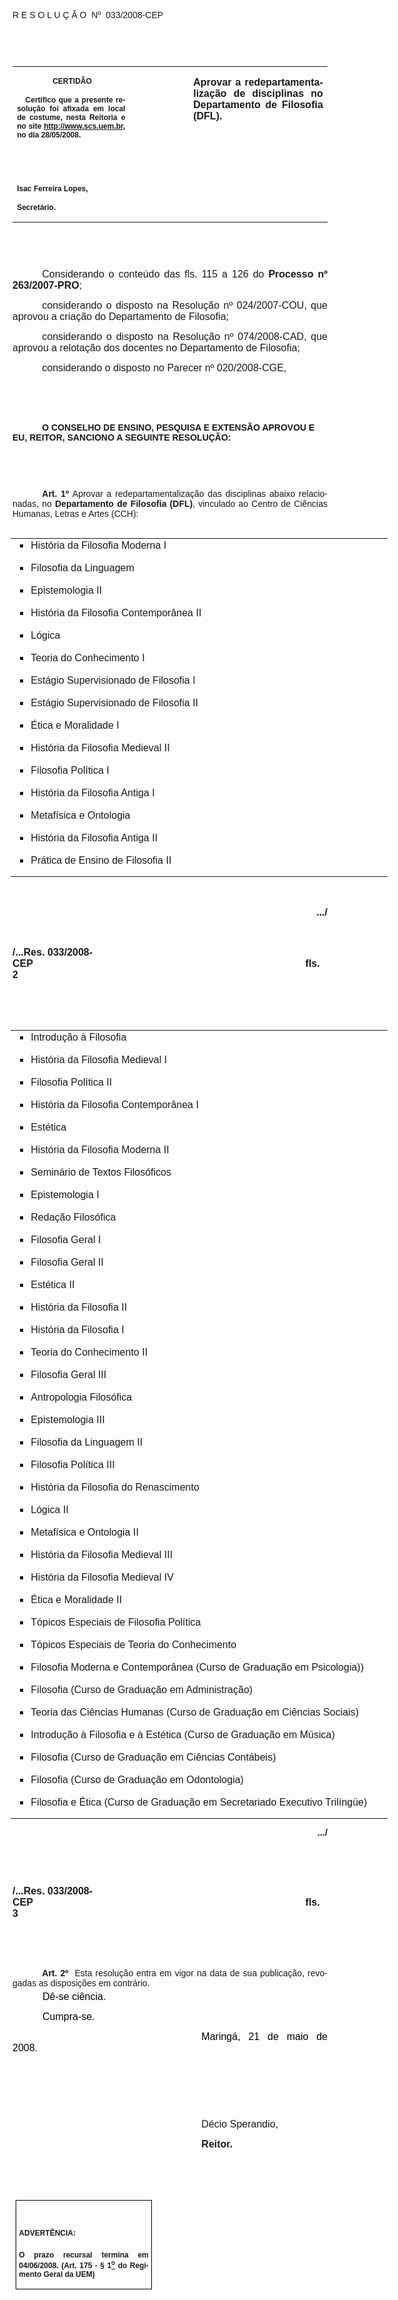 <body lang=PT-BR link=blue vlink=purple style='tab-interval:35.3pt'>

<div class=Section1>

<p class=MsoTitle><span style='font-family:Arial;mso-bidi-font-family:"Times New Roman"'>R
E S O L U Ç Ã O<span style='mso-spacerun:yes'>  </span>Nº<span
style='mso-spacerun:yes'>  </span>033/2008-CEP<o:p></o:p></span></p>

<p class=BodyText21><span style='font-size:10.0pt;font-family:Arial;mso-bidi-font-family:
"Times New Roman"'><o:p>&nbsp;</o:p></span></p>

<p class=BodyText21><span style='font-size:10.0pt;font-family:Arial;mso-bidi-font-family:
"Times New Roman"'><o:p>&nbsp;</o:p></span></p>

<table class=MsoNormalTable border=0 cellspacing=0 cellpadding=0
 style='border-collapse:collapse;mso-padding-alt:0cm 5.4pt 0cm 5.4pt'>
 <tr style='mso-yfti-irow:0;mso-yfti-firstrow:yes;mso-yfti-lastrow:yes'>
  <td width=196 valign=top style='width:147.15pt;padding:0cm 5.4pt 0cm 5.4pt'>
  <p class=MsoNormal align=center style='text-align:center'><b
  style='mso-bidi-font-weight:normal'><span style='font-size:9.0pt;mso-bidi-font-size:
  10.0pt;font-family:Arial;mso-bidi-font-family:"Times New Roman"'><span
  style='mso-spacerun:yes'> </span>CERTIDÃO<o:p></o:p></span></b></p>
  <p class=MsoNormal style='text-align:justify'><b style='mso-bidi-font-weight:
  normal'><span style='font-size:9.0pt;mso-bidi-font-size:10.0pt;font-family:
  Arial;mso-bidi-font-family:"Times New Roman"'><span
  style='mso-spacerun:yes'>   </span>Certifico que a presente resolução foi
  afixada em local de costume, nesta Reitoria e no site<span style='color:blue'>
  </span><a href="http://www.scs.uem.br/"><span style='text-decoration:none;
  text-underline:none'>http://www.scs.uem.br</span></a>, no dia 28/05/2008.<o:p></o:p></span></b></p>
  <p class=MsoNormal><b style='mso-bidi-font-weight:normal'><span
  style='font-size:8.0pt;font-family:Arial;mso-bidi-font-family:"Times New Roman"'><o:p>&nbsp;</o:p></span></b></p>
  <p class=MsoNormal><b style='mso-bidi-font-weight:normal'><span
  style='font-size:8.0pt;font-family:Arial;mso-bidi-font-family:"Times New Roman"'><o:p>&nbsp;</o:p></span></b></p>
  <p class=MsoNormal><b style='mso-bidi-font-weight:normal'><span
  style='font-size:9.0pt;mso-bidi-font-size:10.0pt;font-family:Arial;
  mso-bidi-font-family:"Times New Roman"'>Isac Ferreira Lopes,<o:p></o:p></span></b></p>
  <p class=MsoNormal><b style='mso-bidi-font-weight:normal'><span
  style='font-size:9.0pt;mso-bidi-font-size:10.0pt;font-family:Arial;
  mso-bidi-font-family:"Times New Roman"'>Secretário.<o:p></o:p></span></b></p>
  </td>
  <td width=123 valign=top style='width:92.15pt;padding:0cm 5.4pt 0cm 5.4pt'>
  <p class=MsoNormal style='margin-right:-5.4pt'><b><span style='font-size:
  12.0pt;mso-bidi-font-size:10.0pt;font-family:Arial;mso-bidi-font-family:"Times New Roman"'><o:p>&nbsp;</o:p></span></b></p>
  </td>
  <td width=293 valign=top style='width:219.7pt;padding:0cm 5.4pt 0cm 5.4pt'>
  <p class=MsoNormal style='text-align:justify'><b><span style='font-size:12.0pt;
  font-family:Arial;mso-bidi-font-family:"Times New Roman"'>Aprovar a
  redepartamentalização de disciplinas no Departamento de Filosofia (DFL).<o:p></o:p></span></b></p>
  </td>
 </tr>
</table>

<p class=BodyText21><span style='font-size:10.0pt;font-family:Arial;mso-bidi-font-family:
"Times New Roman"'><o:p>&nbsp;</o:p></span></p>

<p class=BodyText21><span style='font-size:10.0pt;font-family:Arial;mso-bidi-font-family:
"Times New Roman"'><o:p>&nbsp;</o:p></span></p>

<p class=MsoNormal style='text-align:justify;text-indent:35.45pt'><span
style='font-size:12.0pt;mso-bidi-font-size:10.0pt;font-family:Arial;mso-bidi-font-family:
"Times New Roman"'>Considerando o conteúdo das fls. <st1:metricconverter
ProductID="115 a" w:st="on">115 a</st1:metricconverter> 126 do</span><b
style='mso-bidi-font-weight:normal'><span style='font-size:12.0pt;font-family:
Arial;mso-bidi-font-family:"Times New Roman"'> Processo nº 263/2007-PRO</span></b><span
style='font-size:12.0pt;font-family:Arial;mso-bidi-font-family:"Times New Roman"'>;<o:p></o:p></span></p>

<p class=MsoNormal style='text-align:justify;text-indent:35.45pt'><span
style='font-size:12.0pt;mso-bidi-font-size:10.0pt;font-family:Arial;mso-bidi-font-family:
"Times New Roman"'>considerando o disposto na Resolução nº 024/2007-COU, que
aprovou a criação do Departamento de Filosofia;<o:p></o:p></span></p>

<p class=MsoNormal style='text-align:justify;text-indent:35.45pt'><span
style='font-size:12.0pt;mso-bidi-font-size:10.0pt;font-family:Arial;mso-bidi-font-family:
"Times New Roman"'>considerando o disposto na Resolução nº 074/2008-CAD, que
aprovou a relotação dos docentes no Departamento de Filosofia;<o:p></o:p></span></p>

<p class=MsoNormal style='text-align:justify;text-indent:35.45pt'><span
style='font-size:12.0pt;mso-bidi-font-size:10.0pt;font-family:Arial;mso-bidi-font-family:
"Times New Roman"'>considerando o disposto no Parecer nº 020/2008-CGE,<o:p></o:p></span></p>

<p class=MsoNormal style='text-align:justify;text-indent:35.45pt'><span
style='font-size:12.0pt;mso-bidi-font-size:10.0pt;font-family:Arial;mso-bidi-font-family:
"Times New Roman"'><o:p>&nbsp;</o:p></span></p>

<p class=MsoNormal style='text-align:justify;text-indent:35.45pt'><span
style='font-size:12.0pt;mso-bidi-font-size:10.0pt;font-family:Arial;mso-bidi-font-family:
"Times New Roman"'><o:p>&nbsp;</o:p></span></p>

<p class=MsoBodyTextIndent style='text-indent:35.45pt'><b style='mso-bidi-font-weight:
normal'><span style='font-family:Arial;mso-bidi-font-family:"Times New Roman"'>O
CONSELHO DE ENSINO, PESQUISA E EXTENSÃO APROVOU E EU, REITOR, SANCIONO A
SEGUINTE RESOLUÇÃO:<o:p></o:p></span></b></p>

<p class=BodyText21 style='mso-pagination:none'><span style='font-family:Arial;
mso-bidi-font-family:"Times New Roman";layout-grid-mode:line'><o:p>&nbsp;</o:p></span></p>

<p class=BodyText21 style='mso-pagination:none'><span style='font-family:Arial;
mso-bidi-font-family:"Times New Roman";layout-grid-mode:line'><o:p>&nbsp;</o:p></span></p>

<p style='margin-top:2.0pt;margin-right:0cm;margin-bottom:0cm;margin-left:0cm;
margin-bottom:.0001pt;text-align:justify;text-indent:35.45pt'><b
style='mso-bidi-font-weight:normal'><span style='font-family:Arial;mso-fareast-font-family:
"Arial Unicode MS";mso-bidi-font-family:"Times New Roman"'>Art.&nbsp;1º&nbsp;</span></b><span
style='mso-bidi-font-size:12.0pt;font-family:Arial;mso-bidi-font-family:"Times New Roman";
mso-bidi-font-weight:bold'>Aprovar a redepartamentalização das disciplinas
abaixo relacionadas, no <b>Departamento de Filosofia (DFL)</b>, vinculado ao
Centro de Ciências Humanas, Letras e Artes (CCH):<o:p></o:p></span></p>

<p style='margin-top:2.0pt;margin-right:0cm;margin-bottom:0cm;margin-left:0cm;
margin-bottom:.0001pt;text-align:justify;text-indent:35.45pt'><span
style='font-size:8.0pt;font-family:Arial;mso-bidi-font-weight:bold'><o:p>&nbsp;</o:p></span></p>

<table class=MsoNormalTable border=0 cellspacing=0 cellpadding=0 width=603
 style='width:451.95pt;margin-left:-1.9pt;border-collapse:collapse;mso-yfti-tbllook:
 480;mso-padding-alt:0cm 3.5pt 0cm 3.5pt'>
 <tr style='mso-yfti-irow:0;mso-yfti-firstrow:yes;height:17.0pt'>
  <td width=603 style='width:451.95pt;padding:0cm 3.5pt 0cm 3.5pt;height:17.0pt'>
  <ul style='margin-top:0cm' type=square>
   <li class=MsoNormal style='mso-list:l17 level1 lfo28;tab-stops:list 36.0pt'><span
       style='font-size:12.0pt;font-family:Arial;mso-bidi-font-family:"Times New Roman"'>História
       da Filosofia Moderna I <o:p></o:p></span></li>
  </ul>
  </td>
 </tr>
 <tr style='mso-yfti-irow:1;height:17.0pt'>
  <td width=603 style='width:451.95pt;padding:0cm 3.5pt 0cm 3.5pt;height:17.0pt'>
  <ul style='margin-top:0cm' type=square>
   <li class=MsoNormal style='mso-list:l17 level1 lfo28;tab-stops:list 36.0pt'><span
       style='font-size:12.0pt;font-family:Arial;mso-bidi-font-family:"Times New Roman"'>Filosofia
       da Linguagem<o:p></o:p></span></li>
  </ul>
  </td>
 </tr>
 <tr style='mso-yfti-irow:2;height:17.0pt'>
  <td width=603 style='width:451.95pt;padding:0cm 3.5pt 0cm 3.5pt;height:17.0pt'>
  <ul style='margin-top:0cm' type=square>
   <li class=MsoNormal style='mso-list:l17 level1 lfo28;tab-stops:list 36.0pt'><span
       style='font-size:12.0pt;font-family:Arial;mso-bidi-font-family:"Times New Roman"'>Epistemologia
       II<o:p></o:p></span></li>
  </ul>
  </td>
 </tr>
 <tr style='mso-yfti-irow:3;height:17.0pt'>
  <td width=603 style='width:451.95pt;padding:0cm 3.5pt 0cm 3.5pt;height:17.0pt'>
  <ul style='margin-top:0cm' type=square>
   <li class=MsoNormal style='mso-list:l17 level1 lfo28;tab-stops:list 36.0pt'><span
       style='font-size:12.0pt;font-family:Arial;mso-bidi-font-family:"Times New Roman"'>História
       da Filosofia Contemporânea II<o:p></o:p></span></li>
  </ul>
  </td>
 </tr>
 <tr style='mso-yfti-irow:4;height:17.0pt'>
  <td width=603 style='width:451.95pt;padding:0cm 3.5pt 0cm 3.5pt;height:17.0pt'>
  <ul style='margin-top:0cm' type=square>
   <li class=MsoNormal style='mso-list:l17 level1 lfo28;tab-stops:list 36.0pt'><span
       style='font-size:12.0pt;font-family:Arial;mso-bidi-font-family:"Times New Roman"'>Lógica<o:p></o:p></span></li>
  </ul>
  </td>
 </tr>
 <tr style='mso-yfti-irow:5;height:17.0pt'>
  <td width=603 style='width:451.95pt;padding:0cm 3.5pt 0cm 3.5pt;height:17.0pt'>
  <ul style='margin-top:0cm' type=square>
   <li class=MsoNormal style='mso-list:l17 level1 lfo28;tab-stops:list 36.0pt'><span
       style='font-size:12.0pt;font-family:Arial;mso-bidi-font-family:"Times New Roman"'>Teoria
       do Conhecimento I<o:p></o:p></span></li>
  </ul>
  </td>
 </tr>
 <tr style='mso-yfti-irow:6;height:17.0pt'>
  <td width=603 style='width:451.95pt;padding:0cm 3.5pt 0cm 3.5pt;height:17.0pt'>
  <ul style='margin-top:0cm' type=square>
   <li class=MsoNormal style='mso-list:l17 level1 lfo28;tab-stops:list 36.0pt'><span
       style='font-size:12.0pt;font-family:Arial;mso-bidi-font-family:"Times New Roman"'>Estágio
       Supervisionado de Filosofia I<o:p></o:p></span></li>
  </ul>
  </td>
 </tr>
 <tr style='mso-yfti-irow:7;height:17.0pt'>
  <td width=603 style='width:451.95pt;padding:0cm 3.5pt 0cm 3.5pt;height:17.0pt'>
  <ul style='margin-top:0cm' type=square>
   <li class=MsoNormal style='mso-list:l17 level1 lfo28;tab-stops:list 36.0pt'><span
       style='font-size:12.0pt;font-family:Arial;mso-bidi-font-family:"Times New Roman"'>Estágio
       Supervisionado de Filosofia II<o:p></o:p></span></li>
  </ul>
  </td>
 </tr>
 <tr style='mso-yfti-irow:8;height:17.0pt'>
  <td width=603 style='width:451.95pt;padding:0cm 3.5pt 0cm 3.5pt;height:17.0pt'>
  <ul style='margin-top:0cm' type=square>
   <li class=MsoNormal style='mso-list:l17 level1 lfo28;tab-stops:list 36.0pt'><span
       style='font-size:12.0pt;font-family:Arial;mso-bidi-font-family:"Times New Roman"'>Ética
       e Moralidade I <o:p></o:p></span></li>
  </ul>
  </td>
 </tr>
 <tr style='mso-yfti-irow:9;height:17.0pt'>
  <td width=603 style='width:451.95pt;padding:0cm 3.5pt 0cm 3.5pt;height:17.0pt'>
  <ul style='margin-top:0cm' type=square>
   <li class=MsoNormal style='mso-list:l17 level1 lfo28;tab-stops:list 36.0pt'><span
       style='font-size:12.0pt;font-family:Arial;mso-bidi-font-family:"Times New Roman"'>História
       da Filosofia Medieval II<o:p></o:p></span></li>
  </ul>
  </td>
 </tr>
 <tr style='mso-yfti-irow:10;height:17.0pt'>
  <td width=603 style='width:451.95pt;padding:0cm 3.5pt 0cm 3.5pt;height:17.0pt'>
  <ul style='margin-top:0cm' type=square>
   <li class=MsoNormal style='mso-list:l17 level1 lfo28;tab-stops:list 36.0pt'><span
       style='font-size:12.0pt;font-family:Arial;mso-bidi-font-family:"Times New Roman"'>Filosofia
       Política I<o:p></o:p></span></li>
  </ul>
  </td>
 </tr>
 <tr style='mso-yfti-irow:11;height:17.0pt'>
  <td width=603 style='width:451.95pt;padding:0cm 3.5pt 0cm 3.5pt;height:17.0pt'>
  <ul style='margin-top:0cm' type=square>
   <li class=MsoNormal style='mso-list:l17 level1 lfo28;tab-stops:list 36.0pt'><span
       style='font-size:12.0pt;font-family:Arial;mso-bidi-font-family:"Times New Roman"'>História
       da Filosofia Antiga I<o:p></o:p></span></li>
  </ul>
  </td>
 </tr>
 <tr style='mso-yfti-irow:12;height:17.0pt'>
  <td width=603 style='width:451.95pt;padding:0cm 3.5pt 0cm 3.5pt;height:17.0pt'>
  <ul style='margin-top:0cm' type=square>
   <li class=MsoNormal style='mso-list:l17 level1 lfo28;tab-stops:list 36.0pt'><span
       style='font-size:12.0pt;font-family:Arial;mso-bidi-font-family:"Times New Roman"'>Metafísica
       e Ontologia<o:p></o:p></span></li>
  </ul>
  </td>
 </tr>
 <tr style='mso-yfti-irow:13;height:17.0pt'>
  <td width=603 style='width:451.95pt;padding:0cm 3.5pt 0cm 3.5pt;height:17.0pt'>
  <ul style='margin-top:0cm' type=square>
   <li class=MsoNormal style='mso-list:l17 level1 lfo28;tab-stops:list 36.0pt'><span
       style='font-size:12.0pt;font-family:Arial;mso-bidi-font-family:"Times New Roman"'>História
       da Filosofia Antiga II<o:p></o:p></span></li>
  </ul>
  </td>
 </tr>
 <tr style='mso-yfti-irow:14;mso-yfti-lastrow:yes;height:17.0pt'>
  <td width=603 style='width:451.95pt;padding:0cm 3.5pt 0cm 3.5pt;height:17.0pt'>
  <ul style='margin-top:0cm' type=square>
   <li class=MsoNormal style='mso-list:l17 level1 lfo28;tab-stops:list 36.0pt'><span
       style='font-size:12.0pt;font-family:Arial;mso-bidi-font-family:"Times New Roman"'>Prática
       de Ensino de Filosofia II<o:p></o:p></span></li>
  </ul>
  </td>
 </tr>
</table>

<p class=MsoNormal align=right style='text-align:right'><b style='mso-bidi-font-weight:
normal'><span style='font-size:12.0pt;font-family:Arial;mso-no-proof:yes'><o:p>&nbsp;</o:p></span></b></p>

<p class=MsoNormal align=right style='text-align:right'><b style='mso-bidi-font-weight:
normal'><span style='font-size:12.0pt;font-family:Arial;mso-no-proof:yes'>.../<o:p></o:p></span></b></p>

<p class=MsoNormal align=right style='text-align:right'><b style='mso-bidi-font-weight:
normal'><span style='font-size:12.0pt;font-family:Arial;mso-no-proof:yes'><o:p>&nbsp;</o:p></span></b></p>

<p class=MsoNormal><b style='mso-bidi-font-weight:normal'><span
style='font-size:12.0pt;font-family:Arial;mso-no-proof:yes'>/...Res.
033/2008-CEP<span style='mso-tab-count:8'>                                                                                         </span><span
style='mso-spacerun:yes'>         </span>fls. 2<o:p></o:p></span></b></p>

<p class=MsoNormal style='text-align:justify'><b style='mso-bidi-font-weight:
normal'><span style='font-size:12.0pt;font-family:Arial;mso-no-proof:yes'><o:p>&nbsp;</o:p></span></b></p>

<p class=MsoNormal><o:p>&nbsp;</o:p></p>

<table class=MsoNormalTable border=0 cellspacing=0 cellpadding=0 width=603
 style='width:451.95pt;margin-left:-1.9pt;border-collapse:collapse;mso-yfti-tbllook:
 480;mso-padding-alt:0cm 3.5pt 0cm 3.5pt'>
 <tr style='mso-yfti-irow:0;mso-yfti-firstrow:yes;height:17.0pt'>
  <td width=603 style='width:451.95pt;padding:0cm 3.5pt 0cm 3.5pt;height:17.0pt'>
  <ul style='margin-top:0cm' type=square>
   <li class=MsoNormal style='mso-list:l17 level1 lfo28;tab-stops:list 36.0pt'><span
       style='font-size:12.0pt;font-family:Arial;mso-bidi-font-family:"Times New Roman"'>Introdução
       à Filosofia<o:p></o:p></span></li>
  </ul>
  </td>
 </tr>
 <tr style='mso-yfti-irow:1;height:17.0pt'>
  <td width=603 style='width:451.95pt;padding:0cm 3.5pt 0cm 3.5pt;height:17.0pt'>
  <ul style='margin-top:0cm' type=square>
   <li class=MsoNormal style='mso-list:l17 level1 lfo28;tab-stops:list 36.0pt'><span
       style='font-size:12.0pt;font-family:Arial;mso-bidi-font-family:"Times New Roman"'>História
       da Filosofia Medieval I<o:p></o:p></span></li>
  </ul>
  </td>
 </tr>
 <tr style='mso-yfti-irow:2;height:17.0pt'>
  <td width=603 style='width:451.95pt;padding:0cm 3.5pt 0cm 3.5pt;height:17.0pt'>
  <ul style='margin-top:0cm' type=square>
   <li class=MsoNormal style='mso-list:l17 level1 lfo28;tab-stops:list 36.0pt'><span
       style='font-size:12.0pt;font-family:Arial;mso-bidi-font-family:"Times New Roman"'>Filosofia
       Política II <o:p></o:p></span></li>
  </ul>
  </td>
 </tr>
 <tr style='mso-yfti-irow:3;height:17.0pt'>
  <td width=603 style='width:451.95pt;padding:0cm 3.5pt 0cm 3.5pt;height:17.0pt'>
  <ul style='margin-top:0cm' type=square>
   <li class=MsoNormal style='mso-list:l17 level1 lfo28;tab-stops:list 36.0pt'><span
       style='font-size:12.0pt;font-family:Arial;mso-bidi-font-family:"Times New Roman"'>História
       da Filosofia Contemporânea I<o:p></o:p></span></li>
  </ul>
  </td>
 </tr>
 <tr style='mso-yfti-irow:4;height:17.0pt'>
  <td width=603 style='width:451.95pt;padding:0cm 3.5pt 0cm 3.5pt;height:17.0pt'>
  <ul style='margin-top:0cm' type=square>
   <li class=MsoNormal style='mso-list:l17 level1 lfo28;tab-stops:list 36.0pt'><span
       style='font-size:12.0pt;font-family:Arial;mso-bidi-font-family:"Times New Roman"'>Estética<o:p></o:p></span></li>
  </ul>
  </td>
 </tr>
 <tr style='mso-yfti-irow:5;height:17.0pt'>
  <td width=603 style='width:451.95pt;padding:0cm 3.5pt 0cm 3.5pt;height:17.0pt'>
  <ul style='margin-top:0cm' type=square>
   <li class=MsoNormal style='mso-list:l17 level1 lfo28;tab-stops:list 36.0pt'><span
       style='font-size:12.0pt;font-family:Arial;mso-bidi-font-family:"Times New Roman"'>História
       da Filosofia Moderna II<o:p></o:p></span></li>
  </ul>
  </td>
 </tr>
 <tr style='mso-yfti-irow:6;height:17.0pt'>
  <td width=603 style='width:451.95pt;padding:0cm 3.5pt 0cm 3.5pt;height:17.0pt'>
  <ul style='margin-top:0cm' type=square>
   <li class=MsoNormal style='mso-list:l17 level1 lfo28;tab-stops:list 36.0pt'><span
       style='font-size:12.0pt;font-family:Arial;mso-bidi-font-family:"Times New Roman"'>Seminário
       de Textos Filosóficos<o:p></o:p></span></li>
  </ul>
  </td>
 </tr>
 <tr style='mso-yfti-irow:7;height:17.0pt'>
  <td width=603 style='width:451.95pt;padding:0cm 3.5pt 0cm 3.5pt;height:17.0pt'>
  <ul style='margin-top:0cm' type=square>
   <li class=MsoNormal style='mso-list:l17 level1 lfo28;tab-stops:list 36.0pt'><span
       style='font-size:12.0pt;font-family:Arial;mso-bidi-font-family:"Times New Roman"'>Epistemologia
       I<o:p></o:p></span></li>
  </ul>
  </td>
 </tr>
 <tr style='mso-yfti-irow:8;height:17.0pt'>
  <td width=603 style='width:451.95pt;padding:0cm 3.5pt 0cm 3.5pt;height:17.0pt'>
  <ul style='margin-top:0cm' type=square>
   <li class=MsoNormal style='mso-list:l17 level1 lfo28;tab-stops:list 36.0pt'><span
       style='font-size:12.0pt;font-family:Arial;mso-bidi-font-family:"Times New Roman"'>Redação
       Filosófica<o:p></o:p></span></li>
  </ul>
  </td>
 </tr>
 <tr style='mso-yfti-irow:9;height:17.0pt'>
  <td width=603 style='width:451.95pt;padding:0cm 3.5pt 0cm 3.5pt;height:17.0pt'>
  <ul style='margin-top:0cm' type=square>
   <li class=MsoNormal style='mso-list:l17 level1 lfo28;tab-stops:list 36.0pt'><span
       style='font-size:12.0pt;font-family:Arial;mso-bidi-font-family:"Times New Roman"'>Filosofia
       Geral I<o:p></o:p></span></li>
  </ul>
  </td>
 </tr>
 <tr style='mso-yfti-irow:10;height:17.0pt'>
  <td width=603 style='width:451.95pt;padding:0cm 3.5pt 0cm 3.5pt;height:17.0pt'>
  <ul style='margin-top:0cm' type=square>
   <li class=MsoNormal style='mso-list:l17 level1 lfo28;tab-stops:list 36.0pt'><span
       style='font-size:12.0pt;font-family:Arial;mso-bidi-font-family:"Times New Roman"'>Filosofia
       Geral II<o:p></o:p></span></li>
  </ul>
  </td>
 </tr>
 <tr style='mso-yfti-irow:11;height:17.0pt'>
  <td width=603 style='width:451.95pt;padding:0cm 3.5pt 0cm 3.5pt;height:17.0pt'>
  <ul style='margin-top:0cm' type=square>
   <li class=MsoNormal style='mso-list:l17 level1 lfo28;tab-stops:list 36.0pt'><span
       style='font-size:12.0pt;font-family:Arial;mso-bidi-font-family:"Times New Roman"'>Estética
       II<o:p></o:p></span></li>
  </ul>
  </td>
 </tr>
 <tr style='mso-yfti-irow:12;height:17.0pt'>
  <td width=603 style='width:451.95pt;padding:0cm 3.5pt 0cm 3.5pt;height:17.0pt'>
  <ul style='margin-top:0cm' type=square>
   <li class=MsoNormal style='mso-list:l17 level1 lfo28;tab-stops:list 36.0pt'><span
       style='font-size:12.0pt;font-family:Arial;mso-bidi-font-family:"Times New Roman"'>História
       da Filosofia II<o:p></o:p></span></li>
  </ul>
  </td>
 </tr>
 <tr style='mso-yfti-irow:13;height:17.0pt'>
  <td width=603 style='width:451.95pt;padding:0cm 3.5pt 0cm 3.5pt;height:17.0pt'>
  <ul style='margin-top:0cm' type=square>
   <li class=MsoNormal style='mso-list:l17 level1 lfo28;tab-stops:list 36.0pt'><span
       style='font-size:12.0pt;font-family:Arial;mso-bidi-font-family:"Times New Roman"'>História
       da Filosofia I<o:p></o:p></span></li>
  </ul>
  </td>
 </tr>
 <tr style='mso-yfti-irow:14;height:17.0pt'>
  <td width=603 style='width:451.95pt;padding:0cm 3.5pt 0cm 3.5pt;height:17.0pt'>
  <ul style='margin-top:0cm' type=square>
   <li class=MsoNormal style='mso-list:l17 level1 lfo28;tab-stops:list 36.0pt'><span
       style='font-size:12.0pt;font-family:Arial;mso-bidi-font-family:"Times New Roman"'>Teoria
       do Conhecimento II<o:p></o:p></span></li>
  </ul>
  </td>
 </tr>
 <tr style='mso-yfti-irow:15;height:17.0pt'>
  <td width=603 style='width:451.95pt;padding:0cm 3.5pt 0cm 3.5pt;height:17.0pt'>
  <ul style='margin-top:0cm' type=square>
   <li class=MsoNormal style='mso-list:l17 level1 lfo28;tab-stops:list 36.0pt'><span
       style='font-size:12.0pt;font-family:Arial;mso-bidi-font-family:"Times New Roman"'>Filosofia
       Geral III<o:p></o:p></span></li>
  </ul>
  </td>
 </tr>
 <tr style='mso-yfti-irow:16;height:17.0pt'>
  <td width=603 style='width:451.95pt;padding:0cm 3.5pt 0cm 3.5pt;height:17.0pt'>
  <ul style='margin-top:0cm' type=square>
   <li class=MsoNormal style='mso-list:l17 level1 lfo28;tab-stops:list 36.0pt'><span
       style='font-size:12.0pt;font-family:Arial;mso-bidi-font-family:"Times New Roman"'>Antropologia
       Filosófica <o:p></o:p></span></li>
  </ul>
  </td>
 </tr>
 <tr style='mso-yfti-irow:17;height:17.0pt'>
  <td width=603 style='width:451.95pt;padding:0cm 3.5pt 0cm 3.5pt;height:17.0pt'>
  <ul style='margin-top:0cm' type=square>
   <li class=MsoNormal style='mso-list:l17 level1 lfo28;tab-stops:list 36.0pt'><span
       style='font-size:12.0pt;font-family:Arial;mso-bidi-font-family:"Times New Roman"'>Epistemologia
       III<o:p></o:p></span></li>
  </ul>
  </td>
 </tr>
 <tr style='mso-yfti-irow:18;height:17.0pt'>
  <td width=603 style='width:451.95pt;padding:0cm 3.5pt 0cm 3.5pt;height:17.0pt'>
  <ul style='margin-top:0cm' type=square>
   <li class=MsoNormal style='mso-list:l17 level1 lfo28;tab-stops:list 36.0pt'><span
       style='font-size:12.0pt;font-family:Arial;mso-bidi-font-family:"Times New Roman"'>Filosofia
       da Linguagem II<o:p></o:p></span></li>
  </ul>
  </td>
 </tr>
 <tr style='mso-yfti-irow:19;height:17.0pt'>
  <td width=603 style='width:451.95pt;padding:0cm 3.5pt 0cm 3.5pt;height:17.0pt'>
  <ul style='margin-top:0cm' type=square>
   <li class=MsoNormal style='mso-list:l17 level1 lfo28;tab-stops:list 36.0pt'><span
       style='font-size:12.0pt;font-family:Arial;mso-bidi-font-family:"Times New Roman"'>Filosofia
       Política III<o:p></o:p></span></li>
  </ul>
  </td>
 </tr>
 <tr style='mso-yfti-irow:20;height:17.0pt'>
  <td width=603 style='width:451.95pt;padding:0cm 3.5pt 0cm 3.5pt;height:17.0pt'>
  <ul style='margin-top:0cm' type=square>
   <li class=MsoNormal style='mso-list:l17 level1 lfo28;tab-stops:list 36.0pt'><span
       style='font-size:12.0pt;font-family:Arial;mso-bidi-font-family:"Times New Roman"'>História
       da Filosofia do Renascimento<o:p></o:p></span></li>
  </ul>
  </td>
 </tr>
 <tr style='mso-yfti-irow:21;height:17.0pt'>
  <td width=603 style='width:451.95pt;padding:0cm 3.5pt 0cm 3.5pt;height:17.0pt'>
  <ul style='margin-top:0cm' type=square>
   <li class=MsoNormal style='mso-list:l17 level1 lfo28;tab-stops:list 36.0pt'><span
       style='font-size:12.0pt;font-family:Arial;mso-bidi-font-family:"Times New Roman"'>Lógica
       II<o:p></o:p></span></li>
  </ul>
  </td>
 </tr>
 <tr style='mso-yfti-irow:22;height:17.0pt'>
  <td width=603 style='width:451.95pt;padding:0cm 3.5pt 0cm 3.5pt;height:17.0pt'>
  <ul style='margin-top:0cm' type=square>
   <li class=MsoNormal style='mso-list:l17 level1 lfo28;tab-stops:list 36.0pt'><span
       style='font-size:12.0pt;font-family:Arial;mso-bidi-font-family:"Times New Roman"'>Metafísica
       e Ontologia II<o:p></o:p></span></li>
  </ul>
  </td>
 </tr>
 <tr style='mso-yfti-irow:23;height:17.0pt'>
  <td width=603 style='width:451.95pt;padding:0cm 3.5pt 0cm 3.5pt;height:17.0pt'>
  <ul style='margin-top:0cm' type=square>
   <li class=MsoNormal style='mso-list:l17 level1 lfo28;tab-stops:list 36.0pt'><span
       style='font-size:12.0pt;font-family:Arial;mso-bidi-font-family:"Times New Roman"'>História
       da Filosofia Medieval III<o:p></o:p></span></li>
  </ul>
  </td>
 </tr>
 <tr style='mso-yfti-irow:24;height:17.0pt'>
  <td width=603 style='width:451.95pt;padding:0cm 3.5pt 0cm 3.5pt;height:17.0pt'>
  <ul style='margin-top:0cm' type=square>
   <li class=MsoNormal style='mso-list:l17 level1 lfo28;tab-stops:list 36.0pt'><span
       style='font-size:12.0pt;font-family:Arial;mso-bidi-font-family:"Times New Roman"'>História
       da Filosofia Medieval IV<o:p></o:p></span></li>
  </ul>
  </td>
 </tr>
 <tr style='mso-yfti-irow:25;height:17.0pt'>
  <td width=603 style='width:451.95pt;padding:0cm 3.5pt 0cm 3.5pt;height:17.0pt'>
  <ul style='margin-top:0cm' type=square>
   <li class=MsoNormal style='mso-list:l17 level1 lfo28;tab-stops:list 36.0pt'><span
       style='font-size:12.0pt;font-family:Arial;mso-bidi-font-family:"Times New Roman"'>Ética
       e Moralidade II<o:p></o:p></span></li>
  </ul>
  </td>
 </tr>
 <tr style='mso-yfti-irow:26;height:17.0pt'>
  <td width=603 style='width:451.95pt;padding:0cm 3.5pt 0cm 3.5pt;height:17.0pt'>
  <ul style='margin-top:0cm' type=square>
   <li class=MsoNormal style='mso-list:l17 level1 lfo28;tab-stops:list 36.0pt'><span
       style='font-size:12.0pt;font-family:Arial;mso-bidi-font-family:"Times New Roman"'>Tópicos
       Especiais de Filosofia Política<o:p></o:p></span></li>
  </ul>
  </td>
 </tr>
 <tr style='mso-yfti-irow:27;height:17.0pt'>
  <td width=603 style='width:451.95pt;padding:0cm 3.5pt 0cm 3.5pt;height:17.0pt'>
  <ul style='margin-top:0cm' type=square>
   <li class=MsoNormal style='mso-list:l17 level1 lfo28;tab-stops:list 36.0pt'><span
       style='font-size:12.0pt;font-family:Arial;mso-bidi-font-family:"Times New Roman"'>Tópicos
       Especiais de Teoria do Conhecimento<o:p></o:p></span></li>
  </ul>
  </td>
 </tr>
 <tr style='mso-yfti-irow:28;height:17.0pt'>
  <td width=603 style='width:451.95pt;padding:0cm 3.5pt 0cm 3.5pt;height:17.0pt'>
  <ul style='margin-top:0cm' type=square>
   <li class=MsoNormal style='mso-list:l17 level1 lfo28;tab-stops:list 36.0pt'><span
       style='font-size:12.0pt;font-family:Arial;mso-bidi-font-family:"Times New Roman"'>Filosofia
       Moderna e Contemporânea (Curso de Graduação em Psicologia))<o:p></o:p></span></li>
  </ul>
  </td>
 </tr>
 <tr style='mso-yfti-irow:29;height:17.0pt'>
  <td width=603 style='width:451.95pt;padding:0cm 3.5pt 0cm 3.5pt;height:17.0pt'>
  <ul style='margin-top:0cm' type=square>
   <li class=MsoNormal style='mso-list:l17 level1 lfo28;tab-stops:list 36.0pt'><span
       style='font-size:12.0pt;font-family:Arial;mso-bidi-font-family:"Times New Roman"'>Filosofia
       (Curso de Graduação em Administração)<o:p></o:p></span></li>
  </ul>
  </td>
 </tr>
 <tr style='mso-yfti-irow:30;height:17.0pt'>
  <td width=603 style='width:451.95pt;padding:0cm 3.5pt 0cm 3.5pt;height:17.0pt'>
  <ul style='margin-top:0cm' type=square>
   <li class=MsoNormal style='mso-list:l17 level1 lfo28;tab-stops:list 36.0pt'><span
       style='font-size:12.0pt;font-family:Arial;mso-bidi-font-family:"Times New Roman"'>Teoria
       das Ciências Humanas (Curso de Graduação <st1:PersonName
       ProductID="em Ci&#65514;ncias Sociais" w:st="on">em Ciências Sociais</st1:PersonName>)<o:p></o:p></span></li>
  </ul>
  </td>
 </tr>
 <tr style='mso-yfti-irow:31;height:17.0pt'>
  <td width=603 style='width:451.95pt;padding:0cm 3.5pt 0cm 3.5pt;height:17.0pt'>
  <ul style='margin-top:0cm' type=square>
   <li class=MsoNormal style='mso-list:l17 level1 lfo28;tab-stops:list 36.0pt'><span
       style='font-size:12.0pt;font-family:Arial;mso-bidi-font-family:"Times New Roman"'>Introdução
       à Filosofia e à Estética (Curso de Graduação em Música)<o:p></o:p></span></li>
  </ul>
  </td>
 </tr>
 <tr style='mso-yfti-irow:32;height:17.0pt'>
  <td width=603 style='width:451.95pt;padding:0cm 3.5pt 0cm 3.5pt;height:17.0pt'>
  <ul style='margin-top:0cm' type=square>
   <li class=MsoNormal style='mso-list:l17 level1 lfo28;tab-stops:list 36.0pt'><span
       style='font-size:12.0pt;font-family:Arial;mso-bidi-font-family:"Times New Roman"'>Filosofia
       (Curso de Graduação <st1:PersonName ProductID="em Ci&#65514;ncias Cont&#65505;beis"
       w:st="on">em Ciências Contábeis</st1:PersonName>)<o:p></o:p></span></li>
  </ul>
  </td>
 </tr>
 <tr style='mso-yfti-irow:33;height:17.0pt'>
  <td width=603 style='width:451.95pt;padding:0cm 3.5pt 0cm 3.5pt;height:17.0pt'>
  <ul style='margin-top:0cm' type=square>
   <li class=MsoNormal style='mso-list:l17 level1 lfo28;tab-stops:list 36.0pt'><span
       style='font-size:12.0pt;font-family:Arial;mso-bidi-font-family:"Times New Roman"'>Filosofia
       (Curso de Graduação em Odontologia)<o:p></o:p></span></li>
  </ul>
  </td>
 </tr>
 <tr style='mso-yfti-irow:34;mso-yfti-lastrow:yes;height:17.0pt'>
  <td width=603 style='width:451.95pt;padding:0cm 3.5pt 0cm 3.5pt;height:17.0pt'>
  <ul style='margin-top:0cm' type=square>
   <li class=MsoNormal style='mso-list:l17 level1 lfo28;tab-stops:list 36.0pt'><span
       style='font-size:12.0pt;font-family:Arial;mso-bidi-font-family:"Times New Roman"'>Filosofia
       e Ética (Curso de Graduação <st1:PersonName
       ProductID="em Secretariado Executivo Tril&#65517;ng&#65532;e" w:st="on">em
        Secretariado Executivo Trilíngüe</st1:PersonName>)<o:p></o:p></span></li>
  </ul>
  </td>
 </tr>
</table>

<p class=MsoNormal align=right style='margin-bottom:6.0pt;text-align:right;
text-indent:77.95pt;line-height:10.0pt;mso-line-height-rule:exactly'><b
style='mso-bidi-font-weight:normal'><span style='font-size:11.0pt;mso-bidi-font-size:
10.0pt;font-family:Arial;mso-bidi-font-family:"Times New Roman"'>.../<o:p></o:p></span></b></p>

<p class=MsoNormal align=right style='text-align:right'><b style='mso-bidi-font-weight:
normal'><span style='font-size:12.0pt;font-family:Arial;mso-no-proof:yes'><o:p>&nbsp;</o:p></span></b></p>

<p class=MsoNormal align=right style='text-align:right'><b style='mso-bidi-font-weight:
normal'><span style='font-size:12.0pt;font-family:Arial;mso-no-proof:yes'><o:p>&nbsp;</o:p></span></b></p>

<p class=MsoNormal><b style='mso-bidi-font-weight:normal'><span
style='font-size:12.0pt;font-family:Arial;mso-no-proof:yes'>/...Res. 033/2008-CEP<span
style='mso-tab-count:8'>                                                                                         </span><span
style='mso-spacerun:yes'>         </span>fls. 3<o:p></o:p></span></b></p>

<p class=MsoNormal align=right style='text-align:right'><b style='mso-bidi-font-weight:
normal'><span style='font-size:12.0pt;font-family:Arial;mso-no-proof:yes'><o:p>&nbsp;</o:p></span></b></p>

<p class=MsoNormal align=right style='text-align:right'><b style='mso-bidi-font-weight:
normal'><span style='font-size:12.0pt;font-family:Arial;mso-no-proof:yes'><o:p>&nbsp;</o:p></span></b></p>

<p style='margin-top:2.0pt;margin-right:0cm;margin-bottom:0cm;margin-left:0cm;
margin-bottom:.0001pt;text-align:justify;text-indent:35.45pt'><b
style='mso-bidi-font-weight:normal'><span style='font-family:Arial;mso-fareast-font-family:
"Arial Unicode MS";mso-bidi-font-family:"Times New Roman"'>Art.&nbsp;2º&nbsp;&nbsp;</span></b><span
style='font-family:Arial;mso-bidi-font-family:"Times New Roman"'>Esta resolução
entra em vigor na data de sua publicação, revogadas as disposições em
contrário.</span><span style='font-family:Arial;mso-fareast-font-family:"Arial Unicode MS";
mso-bidi-font-family:"Times New Roman";letter-spacing:-.2pt'><o:p></o:p></span></p>

<p class=MsoNormal style='margin-top:3.6pt;mso-para-margin-top:.3gd;text-align:
justify;text-indent:36.0pt;mso-pagination:none'><span style='font-size:12.0pt;
font-family:Arial;color:black'>Dê-se ciência.<o:p></o:p></span></p>

<p class=MsoNormal style='text-align:justify;text-indent:36.0pt;mso-pagination:
none'><span style='font-size:12.0pt;font-family:Arial;color:black'>Cumpra-se.<o:p></o:p></span></p>

<p class=MsoNormal style='text-align:justify;text-indent:8.0cm'><span
style='font-size:12.0pt;font-family:Arial;color:black'>Maringá, 21 de maio de
2008.<o:p></o:p></span></p>

<p class=MsoNormal style='text-align:justify;text-indent:8.0cm'><span
style='font-family:Arial;mso-bidi-font-family:"Times New Roman"'><o:p>&nbsp;</o:p></span></p>

<p class=MsoNormal style='text-align:justify;text-indent:8.0cm'><span
style='font-family:Arial;mso-bidi-font-family:"Times New Roman"'><o:p>&nbsp;</o:p></span></p>

<p class=MsoNormal style='text-align:justify;text-indent:8.0cm'><span
style='font-family:Arial;mso-bidi-font-family:"Times New Roman"'><o:p>&nbsp;</o:p></span></p>

<p class=MsoNormal style='text-align:justify;text-indent:8.0cm'><span
style='font-size:12.0pt;font-family:Arial;mso-bidi-font-family:"Times New Roman"'>Décio
Sperandio,<o:p></o:p></span></p>

<p class=MsoNormal style='text-align:justify;text-indent:8.0cm;tab-stops:8.0cm 276.45pt'><b
style='mso-bidi-font-weight:normal'><span style='font-size:12.0pt;font-family:
Arial;mso-bidi-font-family:"Times New Roman"'>Reitor.<o:p></o:p></span></b></p>

<p class=MsoNormal style='text-align:justify;text-indent:8.0cm;tab-stops:8.0cm 276.45pt'><b
style='mso-bidi-font-weight:normal'><span style='font-size:12.0pt;font-family:
Arial;mso-bidi-font-family:"Times New Roman"'><o:p>&nbsp;</o:p></span></b></p>

<p class=MsoNormal style='text-align:justify;text-indent:8.0cm;tab-stops:8.0cm 276.45pt'><b
style='mso-bidi-font-weight:normal'><span style='font-size:12.0pt;font-family:
Arial;mso-bidi-font-family:"Times New Roman"'><o:p>&nbsp;</o:p></span></b></p>

<table class=MsoNormalTable border=1 cellspacing=0 cellpadding=0
 style='margin-left:3.5pt;border-collapse:collapse;border:none;mso-border-alt:
 solid windowtext .5pt;mso-padding-alt:0cm 3.5pt 0cm 3.5pt;mso-border-insideh:
 .5pt solid windowtext;mso-border-insidev:.5pt solid windowtext'>
 <tr style='mso-yfti-irow:0;mso-yfti-firstrow:yes;mso-yfti-lastrow:yes'>
  <td width=207 valign=top style='width:155.6pt;border:solid windowtext 1.0pt;
  mso-border-alt:solid windowtext .5pt;padding:0cm 3.5pt 0cm 3.5pt'>
  <h1><span style='font-size:9.0pt;mso-bidi-font-size:10.0pt;font-family:Arial;
  mso-bidi-font-family:"Times New Roman"'>ADVERTÊNCIA:<o:p></o:p></span></h1>
  <p class=MsoNormal style='text-align:justify'><b style='mso-bidi-font-weight:
  normal'><span style='font-size:9.0pt;mso-bidi-font-size:10.0pt;font-family:
  Arial;mso-bidi-font-family:"Times New Roman"'>O prazo recursal termina em 04/06/2008.
  (Art. 175 - § 1<u><sup>o</sup></u> do Regimento Geral da UEM)</span></b><span
  style='font-size:9.0pt;mso-bidi-font-size:10.0pt;font-family:Arial;
  mso-bidi-font-family:"Times New Roman"'><o:p></o:p></span></p>
  </td>
 </tr>
</table>

<p class=MsoNormal><o:p>&nbsp;</o:p></p>

</div>

</body>
